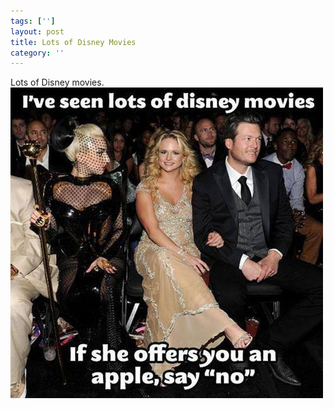 ```yaml
---
tags: ['']
layout: post
title: Lots of Disney Movies
category: ''
---
```

Lots of Disney movies.
![Lots of Disney movies.](/uploads/2013-8-15-lots-of-disney-movies.jpg)
